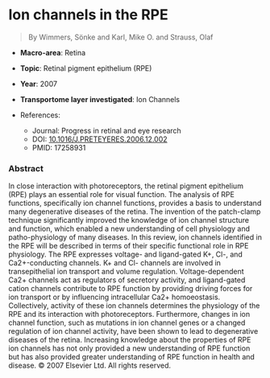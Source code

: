 # Ion channels in the RPE

> By Wimmers, Sönke and Karl, Mike O. and Strauss, Olaf

- **Macro-area**: Retina
- **Topic**: Retinal pigment epithelium (RPE)
- **Year**: 2007
- **Transportome layer investigated**: Ion Channels

- References:
  - Journal: Progress in retinal and eye research
  - DOI: [10.1016/J.PRETEYERES.2006.12.002](https://doi.org/10.1016/J.PRETEYERES.2006.12.002)
  - PMID: 17258931

### Abstract

In close interaction with photoreceptors, the retinal pigment epithelium (RPE) plays an essential role for visual function. The analysis of RPE functions, specifically ion channel functions, provides a basis to understand many degenerative diseases of the retina. The invention of the patch-clamp technique significantly improved the knowledge of ion channel structure and function, which enabled a new understanding of cell physiology and patho-physiology of many diseases. In this review, ion channels identified in the RPE will be described in terms of their specific functional role in RPE physiology. The RPE expresses voltage- and ligand-gated K+, Cl-, and Ca2+-conducting channels. K+ and Cl- channels are involved in transepithelial ion transport and volume regulation. Voltage-dependent Ca2+ channels act as regulators of secretory activity, and ligand-gated cation channels contribute to RPE function by providing driving forces for ion transport or by influencing intracellular Ca2+ homoeostasis. Collectively, activity of these ion channels determines the physiology of the RPE and its interaction with photoreceptors. Furthermore, changes in ion channel function, such as mutations in ion channel genes or a changed regulation of ion channel activity, have been shown to lead to degenerative diseases of the retina. Increasing knowledge about the properties of RPE ion channels has not only provided a new understanding of RPE function but has also provided greater understanding of RPE function in health and disease. © 2007 Elsevier Ltd. All rights reserved.

